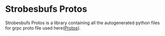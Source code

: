 # Strobesbufs Protos

Strobesbufs Protos is a library containing all the autogenerated python files for grpc proto
file used here([Protos](https://github.com/strobes-co/protos/tree/package)).
